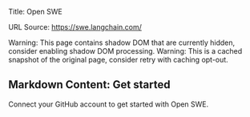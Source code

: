 Title: Open SWE

URL Source: https://swe.langchain.com/

Warning: This page contains shadow DOM that are currently hidden, consider enabling shadow DOM processing.
Warning: This is a cached snapshot of the original page, consider retry with caching opt-out.

Markdown Content:
Get started
-----------

Connect your GitHub account to get started with Open SWE.